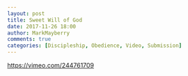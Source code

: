 ```yaml
---
layout: post
title: Sweet Will of God
date: 2017-11-26 18:00
author: MarkMayberry
comments: true
categories: [Discipleship, Obedience, Video, Submission]
---
```

https://vimeo.com/244761709
